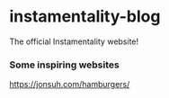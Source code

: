 # instamentality-blog
The official Instamentality website!

### Some inspiring websites
https://jonsuh.com/hamburgers/ 